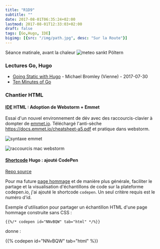 ```yaml
---
title: "R1D9"
subtitle: ""
date: 2017-08-01T06:35:24+02:00
lastmod: 2017-08-01T12:33:03+02:00
draft: false
tags: [Go,Hugo, IDE]
bigimg: [{src: "/img/path.jpg", desc: "Sur la Route"}]
---
```


Séance matinale, avant la chaleur 
![meteo sankt Pöltern](/img/météo-autriche-sankt-pölten.png) <!--more-->


### Lectures Go, Hugo 

- [Going Static with Hugo](https://www.michaelbromley.co.uk/blog/going-static-with-hugo/) - Michael Bromley (Vienne) - 2017-07-30 
- [Ten Minutes of Go](https://zentechnista.github.io/2017/07/ten-minutes-of-go/)

### Chantier HTML  
#### <abbr title="integrated developement environment">IDE</abbr> HTML : Adoption de Webstorm + Emmet

Essai d'un nouvel environnement de dév avec des raccourcis-clavier à dompter de [emmet.io](https://emmet.io/). Téléchargé l'anti-sèche <https://docs.emmet.io/cheatsheet-a5.pdf> et pratique dans webstorm. 

![syntaxe emmet](/img/syntaxe-emmet-child.png)

<!--
 - `h$[title=item$]{Titre $}*3 
 - ...  
-->

![raccourcis mac webstorm](/img/webstorm-ReferenceCardForMac.png)


#### [Shortcode](https://gohugo.io/content-management/shortcodes) Hugo : ajouté CodePen

[Repo source](https://github.com/jorinvo/hugo-shortcodes/blob/master/shortcodes/pen.html)

Pour ma future [page hommage](https://www.freecodecamp.org/challenges/build-a-tribute-page) et de manière plus générale, faciliter le partage et la visualisation d'échantillons de code sur la plateforme codepen.io, j'ai ajouté le shortcode `codepen`. Un seul critère requis est le numéro d'id. 

Exemple d'utilisation pour partager un échantillon HTML d'une page hommage construite sans CSS :  

```{{%/* codepen id="NNvBQW" tab="html" */%}}```

donne : 

{{% codepen id="NNvBQW" tab="html" %}}

